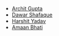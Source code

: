 - [Archit Gupta](https://github.com/i-archit-gupta) 
- [Dawar Shafaque](https://github.com/dawar-shafaque)
- [Harshit Yadav](https://github.com/CodeMaster17)
- [Amaan Bhati](https://github.com/amaan-bhati)
